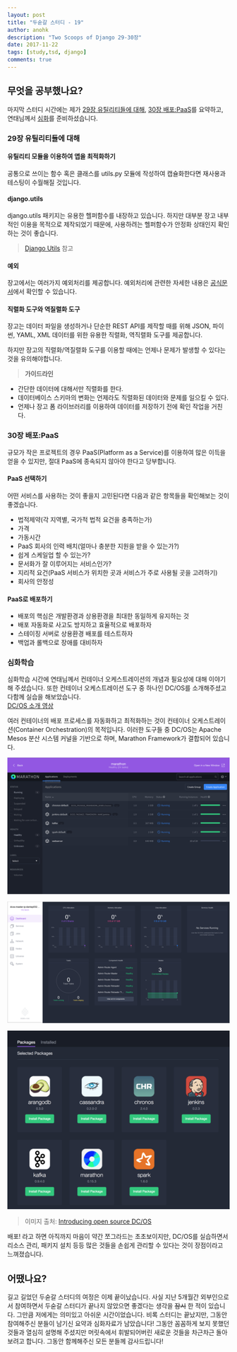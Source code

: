 ```yaml
---
layout: post
title: "두숟갈 스터디 - 19"
author: anohk 
description: "Two Scoops of Django 29-30장"
date: 2017-11-22
tags: [study,tsd, django]
comments: true
---
```


## 무엇을 공부했나요?
마지막 스터디 시간에는 제가 [29장 유틸리티들에 대해](https://github.com/8percent/tsd/blob/master/chapter29/summary.md), [30장 배포:PaaS](https://github.com/8percent/tsd/blob/master/chapter30/summary.md)를 요약하고, 연태님께서 [심화](https://www.evernote.com/shard/s451/sh/16515be0-b1b2-4a78-9135-3f3af4b1d7e4/502aaeafd58be5ab0ca041b110bbd1e7)를 준비하셨습니다. 

### 29장 유틸리티들에 대해
#### 유틸리티 모듈을 이용하여 앱을 최적화하기
공통으로 쓰이는 함수 혹은 클래스를 utils.py 모듈에 작성하여 캡슐화한다면 재사용과 테스팅이 수월해질 것입니다.

#### django.utils
django.utils 패키지는 유용한 헬퍼함수를 내장하고 있습니다. 하지만 대부분 장고 내부적인 이용을 목적으로 제작되었기 때문에, 사용하려는 헬퍼함수가 안정화 상태인지 확인하는 것이 좋습니다. 

> [Django Utils](https://docs.djangoproject.com/en/2.0/ref/utils/) 참고

#### 예외
장고에서는 여러가지 예외처리를 제공합니다. 예외처리에 관련한 자세한 내용은 [공식문서]((https://docs.djangoproject.com/en/2.0/ref/exceptions/))에서 확인할 수 있습니다.

#### 직렬화 도구와 역질렬화 도구 
장고는 데이터 파일을 생성하거나 단순한 REST API를 제작할 때를 위해 JSON, 파이썬, YAML, XML 데이터를 위한 유용한 직렬화, 역직렬화 도구를 제공합니다.

하지만 장고의 직렬화/역질렬화 도구를 이용할 때에는 언제나 문제가 발생할 수 있다는 것을 유의해야합니다. 

> **가이드라인**  
>
- 간단한 데이터에 대해서만 직렬화를 한다.   
- 데이터베이스 스키마의 변화는 언제라도 직렬화된 데이터와 문제를 일으킬 수 있다.
- 언제나 장고 폼 라이브러리를 이용하여 데이터를 저장하기 전에 확인 작업을 거친다.


### 30장 배포:PaaS
규모가 작은 프로젝트의 경우 PaaS(Platform as a Service)를 이용하여 많은 이득을 얻을 수 있지만, 절대 PaaS에 종속되지 않아야 한다고 당부합니다.

#### PaaS 선택하기 
어떤 서비스를 사용하는 것이 좋을지 고민된다면 다음과 같은 항목들을 확인해보는 것이 좋겠습니다. 

- 법적제약(각 지역별, 국가적 법적 요건을 충족하는가)
- 가격
- 가동시간
- PaaS 회사의 인력 배치(얼마나 충분한 지원을 받을 수 있는가?)
- 쉽게 스케일업 할 수 있는가?
- 문서화가 잘 이루어지는 서비스인가?
- 지리적 요건(PaaS 서비스가 위치한 곳과 서비스가 주로 사용될 곳을 고려하기)
- 회사의 안정성

#### PaaS로 배포하기
- 배포의 핵심은 개발환경과 상용환경을 최대한 동일하게 유지하는 것
- 배포 자동화로 사고도 방지하고 효율적으로 배포하자
- 스테이징 서버로 상용환경 배포를 테스트하자 
- 백업과 롤백으로 장애를 대비하자

### 심화학습
심화학습 시간에 연태님께서 컨테이너 오케스트레이션의 개념과 필요성에 대해 이야기해 주셨습니다. 또한 컨테이너 오케스트레이션 도구 중 하나인 DC/OS를 소개해주셨고 다함께 실습을 해보았습니다.   
[DC/OS 소개 영상](https://youtu.be/VdhJ_Fm3_mk)

여러 컨테이너의 배포 프로세스를 자동화하고 최적화하는 것이 컨테이너 오케스트레이션(Container Orchestration)의 목적입니다. 이러한 도구들 중 DC/OS는 Apache Mesos 분산 시스템 커널을 기반으로 하며, Marathon Framework가 결합되어 있습니다. 
  
![marathon](/images/tsd-19-marathon.png)

![dash-board](/images/tsd-19-dash-board.png)

![packages](/images/tsd-19-packages.png)
> 이미지 출처: [Introducing open source DC/OS](https://mesosphere.com/blog/open-source-dcos/)

배포! 라고 하면 아직까지 마음이 약간 쪼그라드는 초초보이지만, DC/OS를 실습하면서 리소스 관리, 패키지 설치 등등 많은 것들을 손쉽게 관리할 수 있다는 것이 장점이라고 느껴졌습니다.


## 어땠나요?
길고 길었던 두숟갈 스터디의 여정은 이제 끝이났습니다. 사실 지난 5개월간 외부인으로서 참여하면서 두숟갈 스터디가 끝나지 않았으면 좋겠다는 생각을 ~~잠시~~ 한 적이 있습니다. 그만큼 저에게는 의미있고 아쉬운 시간이었습니다. 비록 스터디는 끝났지만, 그동안 참여해주신 분들이 남기신 요약과 심화자료가 남았습니다! 그동안 꼼꼼하게 보지 못했던 것들과 열심히 설명해 주셨지만 머릿속에서 휘발되어버린 새로운 것들을 차근차근 돌아보려고 합니다. 그동안 함께해주신 모든 분들께 감사드립니다!

